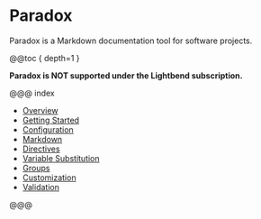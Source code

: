 # Paradox

Paradox is a Markdown documentation tool for software projects.

@@toc { depth=1 }

**Paradox is NOT supported under the Lightbend subscription.**

@@@ index

* [Overview](overview.md)
* [Getting Started](getting-started.md)
* [Configuration](configuration.md)
* [Markdown](markdown.md)
* [Directives](directives/index.md)
* [Variable Substitution](variable-substitution.md)
* [Groups](groups.md)
* [Customization](customization/index.md)
* [Validation](validation.md)
 
@@@
